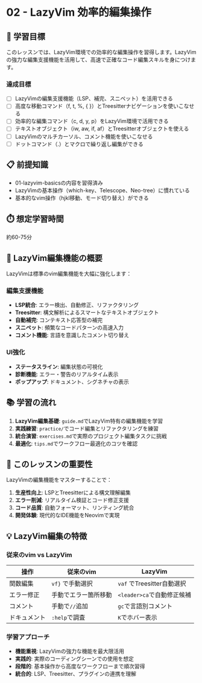 # 02 - LazyVim 効率的編集操作

## 🎯 学習目標

このレッスンでは、LazyVim環境での効率的な編集操作を習得します。LazyVimの強力な編集支援機能を活用して、高速で正確なコード編集スキルを身につけます。

### 達成目標
- [ ] LazyVimの編集支援機能（LSP、補完、スニペット）を活用できる
- [ ] 高度な移動コマンド（f, t, %, { }）とTreesitterナビゲーションを使いこなせる
- [ ] 効率的な編集コマンド（c, d, y, p）をLazyVim環境で活用できる
- [ ] テキストオブジェクト（iw, aw, if, af）とTreesitterオブジェクトを使える
- [ ] LazyVimのマルチカーソル、コメント機能を使いこなせる
- [ ] ドットコマンド（.）とマクロで繰り返し編集ができる

## 📋 前提知識

- 01-lazyvim-basicsの内容を習得済み
- LazyVimの基本操作（which-key、Telescope、Neo-tree）に慣れている
- 基本的なvim操作（hjkl移動、モード切り替え）ができる

## ⏱️ 想定学習時間

約60-75分

## 🚀 LazyVim編集機能の概要

LazyVimは標準のvim編集機能を大幅に強化します：

### 編集支援機能
- **LSP統合**: エラー検出、自動修正、リファクタリング
- **Treesitter**: 構文解析によるスマートなテキストオブジェクト
- **自動補完**: コンテキスト応答型の補完
- **スニペット**: 頻繁なコードパターンの高速入力
- **コメント機能**: 言語を意識したコメント切り替え

### UI強化
- **ステータスライン**: 編集状態の可視化
- **診断機能**: エラー・警告のリアルタイム表示
- **ポップアップ**: ドキュメント、シグネチャの表示

## 📚 学習の流れ

1. **LazyVim編集基礎**: `guide.md`でLazyVim特有の編集機能を学習
2. **実践練習**: `practice/`でコード編集とリファクタリングを練習
3. **統合演習**: `exercises.md`で実際のプロジェクト編集タスクに挑戦
4. **最適化**: `tips.md`でワークフロー最適化のコツを確認

## 🔑 このレッスンの重要性

LazyVimの編集機能をマスターすることで：

1. **生産性向上**: LSPとTreesitterによる構文理解編集
2. **エラー削減**: リアルタイム検証とコード修正支援
3. **コード品質**: 自動フォーマット、リンティング統合
4. **開発体験**: 現代的なIDE機能をNeovimで実現

## 💡 LazyVim編集の特徴

### 従来のvim vs LazyVim
| 操作 | 従来のvim | LazyVim |
|------|-----------|---------|
| 関数編集 | `vf}` で手動選択 | `vaf` でTreesitter自動選択 |
| エラー修正 | 手動でエラー箇所移動 | `<leader>ca`で自動修正候補 |
| コメント | 手動で`//`追加 | `gc`で言語別コメント |
| ドキュメント | `:help`で調査 | `K`でホバー表示 |

### 学習アプローチ
- **機能重視**: LazyVimの強力な機能を最大限活用
- **実践的**: 実際のコーディングシーンでの使用を想定
- **段階的**: 基本操作から高度なワークフローまで順次習得
- **統合的**: LSP、Treesitter、プラグインの連携を理解